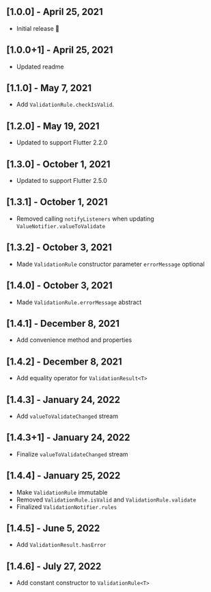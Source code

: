 ## [1.0.0] - April 25, 2021

- Initial release 🎉

## [1.0.0+1] - April 25, 2021

- Updated readme

## [1.1.0] - May 7, 2021

- Add `ValidationRule.checkIsValid`.

## [1.2.0] - May 19, 2021

- Updated to support Flutter 2.2.0

## [1.3.0] - October 1, 2021

- Updated to support Flutter 2.5.0

## [1.3.1] - October 1, 2021

- Removed calling `notifyListeners` when updating `ValueNotifier.valueToValidate`

## [1.3.2] - October 3, 2021

- Made `ValidationRule` constructor parameter `errorMessage` optional

## [1.4.0] - October 3, 2021

- Made `ValidationRule.errorMessage` abstract

## [1.4.1] - December 8, 2021

- Add convenience method and properties

## [1.4.2] - December 8, 2021

- Add equality operator for `ValidationResult<T>`

## [1.4.3] - January 24, 2022

- Add `valueToValidateChanged` stream

## [1.4.3+1] - January 24, 2022

- Finalize `valueToValidateChanged` stream

## [1.4.4] - January 25, 2022

- Make `ValidationRule` immutable
- Removed `ValidationRule.isValid` and `ValidationRule.validate`
- Finalized `ValidationNotifier.rules`

## [1.4.5] - June 5, 2022

- Add `ValidationResult.hasError`

## [1.4.6] - July 27, 2022

- Add constant constructor to `ValidationRule<T>`